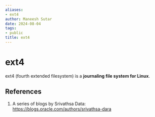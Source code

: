 ```yaml
---
aliases:
- ext4
author: Maneesh Sutar
date: 2024-08-04
tags:
- public
title: ext4
---
```


# ext4

ext4 (fourth extended filesystem) is a **journaling file system for Linux**.

## References

1. A series of blogs by Srivathsa Data: https://blogs.oracle.com/authors/srivathsa-dara
